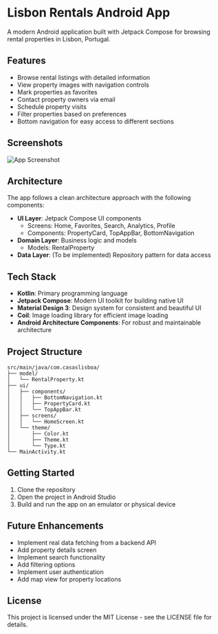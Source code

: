 # Lisbon Rentals Android App

A modern Android application built with Jetpack Compose for browsing rental properties in Lisbon, Portugal.

## Features

- Browse rental listings with detailed information
- View property images with navigation controls
- Mark properties as favorites
- Contact property owners via email
- Schedule property visits
- Filter properties based on preferences
- Bottom navigation for easy access to different sections

## Screenshots

![App Screenshot](screenshot.png)

## Architecture

The app follows a clean architecture approach with the following components:

- **UI Layer**: Jetpack Compose UI components
  - Screens: Home, Favorites, Search, Analytics, Profile
  - Components: PropertyCard, TopAppBar, BottomNavigation
- **Domain Layer**: Business logic and models
  - Models: RentalProperty
- **Data Layer**: (To be implemented) Repository pattern for data access

## Tech Stack

- **Kotlin**: Primary programming language
- **Jetpack Compose**: Modern UI toolkit for building native UI
- **Material Design 3**: Design system for consistent and beautiful UI
- **Coil**: Image loading library for efficient image loading
- **Android Architecture Components**: For robust and maintainable architecture

## Project Structure

```
src/main/java/com.casaslisboa/
├── model/
│   └── RentalProperty.kt
├── ui/
│   ├── components/
│   │   ├── BottomNavigation.kt
│   │   ├── PropertyCard.kt
│   │   └── TopAppBar.kt
│   ├── screens/
│   │   └── HomeScreen.kt
│   └── theme/
│       ├── Color.kt
│       ├── Theme.kt
│       └── Type.kt
└── MainActivity.kt
```

## Getting Started

1. Clone the repository
2. Open the project in Android Studio
3. Build and run the app on an emulator or physical device

## Future Enhancements

- Implement real data fetching from a backend API
- Add property details screen
- Implement search functionality
- Add filtering options
- Implement user authentication
- Add map view for property locations

## License

This project is licensed under the MIT License - see the LICENSE file for details. 